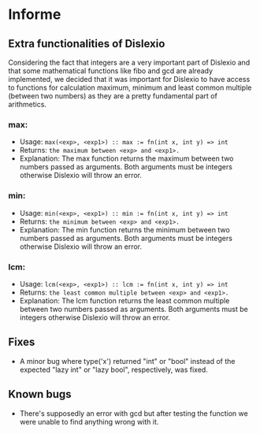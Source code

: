 
# Informe

## Extra functionalities of Dislexio

Considering the fact that integers are a very important part of Dislexio and that some mathematical functions like fibo and gcd are already implemented, we decided that it was important for Dislexio to have access to functions for calculation maximum, minimum and least common multiple (between two numbers) as they are a pretty fundamental part of arithmetics.

### max: 
* Usage: ```max(<exp>, <exp1>) :: max := fn(int x, int y) => int```  
* Returns: ```the maximum between <exp> and <exp1>.```
* Explanation: The max function returns the maximum between two numbers passed as arguments. Both arguments must be integers otherwise Dislexio will throw an error.

### min: 
* Usage: ```min(<exp>, <exp1>) :: min := fn(int x, int y) => int```  
* Returns: ```the minimum between <exp> and <exp1>.```
* Explanation: The min function returns the minimum between two numbers passed as arguments. Both arguments must be integers otherwise Dislexio will throw an error.

### lcm: 
* Usage: ```lcm(<exp>, <exp1>) :: lcm := fn(int x, int y) => int```  
* Returns: ```the least common multiple between <exp> and <exp1>.```
* Explanation: The lcm function returns the least common multiple between two numbers passed as arguments. Both arguments must be integers otherwise Dislexio will throw an error.

## Fixes
* A minor bug where type('x') returned "int" or "bool" instead of the expected "lazy int" or "lazy bool", respectively, was fixed.

## Known bugs
* There's supposedly an error with gcd but after testing the function we were unable to find anything wrong with it.
